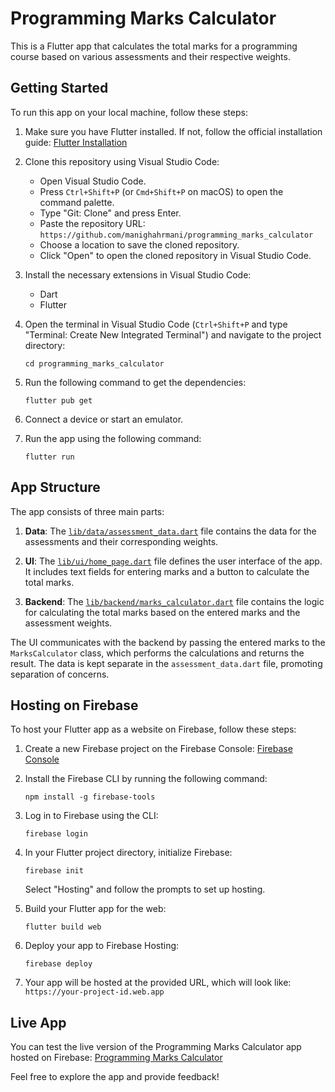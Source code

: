 # Programming Marks Calculator

This is a Flutter app that calculates the total marks for a programming course based on various assessments and their respective weights.

## Getting Started

To run this app on your local machine, follow these steps:

1. Make sure you have Flutter installed. If not, follow the official installation guide: [Flutter Installation](https://flutter.dev/docs/get-started/install)

2. Clone this repository using Visual Studio Code:
   - Open Visual Studio Code.
   - Press `Ctrl+Shift+P` (or `Cmd+Shift+P` on macOS) to open the command palette.
   - Type "Git: Clone" and press Enter.
   - Paste the repository URL: `https://github.com/manighahrmani/programming_marks_calculator`
   - Choose a location to save the cloned repository.
   - Click "Open" to open the cloned repository in Visual Studio Code.

3. Install the necessary extensions in Visual Studio Code:
   - Dart
   - Flutter

4. Open the terminal in Visual Studio Code (`Ctrl+Shift+P` and type "Terminal: Create New Integrated Terminal") and navigate to the project directory:
   ```
   cd programming_marks_calculator
   ```

5. Run the following command to get the dependencies:
   ```
   flutter pub get
   ```

6. Connect a device or start an emulator.

7. Run the app using the following command:
   ```
   flutter run
   ```

## App Structure

The app consists of three main parts:

1. **Data**: The [`lib/data/assessment_data.dart`](https://github.com/manighahrmani/programming_marks_calculator/tree/main/lib/data/assessment_data.dart) file contains the data for the assessments and their corresponding weights.

2. **UI**: The [`lib/ui/home_page.dart`](https://github.com/manighahrmani/programming_marks_calculator/tree/main/lib/ui/home_page.dart) file defines the user interface of the app. It includes text fields for entering marks and a button to calculate the total marks.

3. **Backend**: The [`lib/backend/marks_calculator.dart`](https://github.com/manighahrmani/programming_marks_calculator/tree/main/lib/backend/marks_calculator.dart) file contains the logic for calculating the total marks based on the entered marks and the assessment weights.

The UI communicates with the backend by passing the entered marks to the `MarksCalculator` class, which performs the calculations and returns the result. The data is kept separate in the `assessment_data.dart` file, promoting separation of concerns.

## Hosting on Firebase

To host your Flutter app as a website on Firebase, follow these steps:

1. Create a new Firebase project on the Firebase Console: [Firebase Console](https://console.firebase.google.com/)

2. Install the Firebase CLI by running the following command:
   ```
   npm install -g firebase-tools
   ```

3. Log in to Firebase using the CLI:
   ```
   firebase login
   ```

4. In your Flutter project directory, initialize Firebase:
   ```
   firebase init
   ```
   Select "Hosting" and follow the prompts to set up hosting.

5. Build your Flutter app for the web:
   ```
   flutter build web
   ```

6. Deploy your app to Firebase Hosting:
   ```
   firebase deploy
   ```

7. Your app will be hosted at the provided URL, which will look like: `https://your-project-id.web.app`

## Live App

You can test the live version of the Programming Marks Calculator app hosted on Firebase: [Programming Marks Calculator](https://programming-marks-calculator.web.app)

Feel free to explore the app and provide feedback!